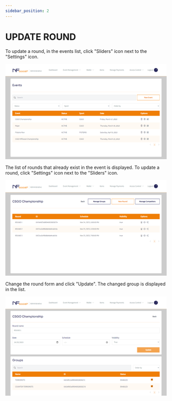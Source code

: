 ```yaml
---
sidebar_position: 2
---
```


# UPDATE ROUND

To update a round, in the events list, click "Sliders" icon next to the "Settings" icon.

![1](/img/updatevent.png)

The list of rounds that already exist in the event is displayed. To update a round, click "Settings" icon next to the "Sliders" icon.

![1](/img/novoround.png)

Change the round form and click "Update". The changed group is displayed in the list.

![1](/img/novoeditround.png)

